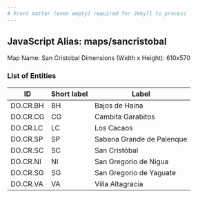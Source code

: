 ```yaml
---
# Front matter (even empty) required for Jekyll to process
---
```


## JavaScript Alias: maps/sancristobal

Map Name: San Cristobal
Dimensions (Width x Height): 610x570





### List of Entities

ID | Short label | Label
---|---|---|
DO.CR.BH|BH|Bajos de Haina
DO.CR.CG|CG|Cambita Garabitos
DO.CR.LC|LC|Los Cacaos
DO.CR.SP|SP|Sabana Grande de Palenque
DO.CR.SC|SC|San Cristóbal
DO.CR.NI|NI|San Gregorio de Nigua
DO.CR.SG|SG|San Gregorio de Yaguate
DO.CR.VA|VA|Villa Altagracia